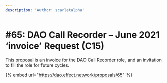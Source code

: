 ```yaml
---
description: 'Author: scarletalpha'
---
```


# #65: DAO Call Recorder – June 2021 ‘invoice’ Request (C15)

This proposal is an invoice for the DAO Call Recorder role, and an invitation to fill the role for future cycles.

{% embed url="https://dao.effect.network/proposals/65" %}

